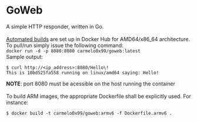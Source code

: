 # GoWeb
A simple HTTP responder, written in Go.</br>
</br>
[Automated builds](https://docs.docker.com/docker-hub/builds/) are set up in Docker Hub for AMD64/x86_64 architecture. To pull/run simply issue the following command:</br>
`docker run -d -p 8080:8080 carmelo0x99/goweb:latest`
</br>
Sample output:
```
$ curl http://<ip_address>:8080/Hello\!
This is 10bd525fa558 running on linux/amd64 saying: Hello!
```
**NOTE**: port 8080 must be acessible on the host running the container</br>
</br>
To build ARM images, the appropriate Dockerfile shall be explicitly used. For instance:
```
$ docker build -t carmelo0x99/goweb:armv6 -f Dockerfile.armv6 .
```

